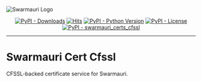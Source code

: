 
<picture>
  <source media="(prefers-color-scheme: dark)"  srcset="https://res.cloudinary.com/dryedzrlo/image/upload/v1757724629/swarmauri_brand_frag_light_mg8cmd.png">
  <source media="(prefers-color-scheme: light)" srcset="https://res.cloudinary.com/dryedzrlo/image/upload/v1757724629/swarmauri_brand_frag_dark_tzjuja.png">
  <!-- Fallback below (see #2) -->
  <img alt="Swarmauri Logo" src="https://res.cloudinary.com/dryedzrlo/image/upload/v1757724629/swarmauri_brand_frag_dark_tzjuja.png">
</picture>

<p align="center">
    <a href="https://pypi.org/project/swarmauri_certs_cfssl/">
        <img src="https://img.shields.io/pypi/dm/swarmauri_certs_cfssl" alt="PyPI - Downloads"/></a>
    <a href="https://hits.sh/github.com/swarmauri/swarmauri-sdk/tree/master/pkgs/community/swarmauri_certs_cfssl/">
        <img alt="Hits" src="https://hits.sh/github.com/swarmauri/swarmauri-sdk/tree/master/pkgs/community/swarmauri_certs_cfssl.svg"/></a>
    <a href="https://pypi.org/project/swarmauri_certs_cfssl/">
        <img src="https://img.shields.io/pypi/pyversions/swarmauri_certs_cfssl" alt="PyPI - Python Version"/></a>
    <a href="https://pypi.org/project/swarmauri_certs_cfssl/">
        <img src="https://img.shields.io/pypi/l/swarmauri_certs_cfssl" alt="PyPI - License"/></a>
    <a href="https://pypi.org/project/swarmauri_certs_cfssl/">
        <img src="https://img.shields.io/pypi/v/swarmauri_certs_cfssl?label=swarmauri_certs_cfssl&color=green" alt="PyPI - swarmauri_certs_cfssl"/></a>
</p>

---

# Swarmauri Cert Cfssl

CFSSL-backed certificate service for Swarmauri.

